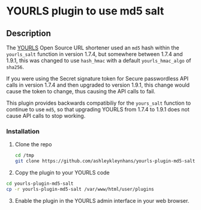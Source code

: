 # YOURLS plugin to use md5 salt

## Description

The [YOURLS](https://github.com/YOURLS/YOURLS) Open Source URL shortener used
an `md5` hash within the `yourls_salt` function in version 1.7.4, but somewhere
between 1.7.4 and 1.9.1, this was changed to use `hash_hmac` with a default
`yourls_hmac_algo` of `sha256`.

If you were using the Secret signature token for Secure passwordless API
calls in version 1.7.4 and then upgraded to version 1.9.1, this change would
cause the token to change, thus causing the API calls to fail.

This plugin provides backwards compatibiliy for the `yours_salt` function to
continue to use `md5`, so that upgrading YOURLS from 1.7.4 to 1.9.1 does not
cause API calls to stop working.

### Installation

1.  Clone the repo
    ```bash
    cd /tmp
    git clone https://github.com/ashleykleynhans/yourls-plugin-md5-salt.git
    ```
2.  Copy the plugin to your YOURLS code
   ```bash
   cd yourls-plugin-md5-salt
   cp -r yourls-plugin-md5-salt /var/www/html/user/plugins
   ```
3.  Enable the plugin in the YOURLS admin interface in your web browser.
